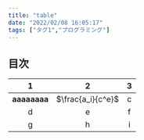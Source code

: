 ```yaml
---
title: "table"
date: "2022/02/08 16:05:17"
tags: ["タグ1","プログラミング"]
---
```


## 目次



|      1       |         2         |   3   |
| :----------: | :---------------: | :---: |
| **aaaaaaaa** | $\frac{a_i}{c^e}$ |   c   |
|      d       |         e         |   f   |
|      g       |         h         |   i   |
